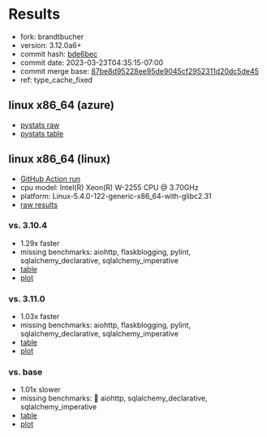 # Results

- fork: brandtbucher
- version: 3.12.0a6+
- commit hash: [bde6bec](https://github.com/brandtbucher/cpython/commit/bde6bec)
- commit date: 2023-03-23T04:35:15-07:00
- commit merge base: [87be8d95228ee95de9045cf2952311d20dc5de45](https://github.com/brandtbucher/cpython/commit/87be8d95228ee95de9045cf2952311d20dc5de45)
- ref: type_cache_fixed

## linux x86_64 (azure)

- [pystats raw](bm-20230323-azure-x86_64-brandtbucher-type_cache_fixed-3.12.0a6%2B-bde6bec-pystats.json)
- [pystats table](bm-20230323-azure-x86_64-brandtbucher-type_cache_fixed-3.12.0a6%2B-bde6bec-pystats.md)

## linux x86_64 (linux)

- [GitHub Action run](https://github.com/faster-cpython/benchmarking/actions/runs/4502137017)
- cpu model: Intel(R) Xeon(R) W-2255 CPU @ 3.70GHz
- platform: Linux-5.4.0-122-generic-x86_64-with-glibc2.31
- [raw results](bm-20230323-linux-x86_64-brandtbucher-type_cache_fixed-3.12.0a6%2B-bde6bec.json)

### vs. 3.10.4

- 1.29x faster
- missing benchmarks: aiohttp, flaskblogging, pylint, sqlalchemy_declarative, sqlalchemy_imperative
- [table](bm-20230323-linux-x86_64-brandtbucher-type_cache_fixed-3.12.0a6%2B-bde6bec-vs-3.10.4.md)
- [plot](bm-20230323-linux-x86_64-brandtbucher-type_cache_fixed-3.12.0a6%2B-bde6bec-vs-3.10.4.png)

### vs. 3.11.0

- 1.03x faster
- missing benchmarks: aiohttp, flaskblogging, pylint, sqlalchemy_declarative, sqlalchemy_imperative
- [table](bm-20230323-linux-x86_64-brandtbucher-type_cache_fixed-3.12.0a6%2B-bde6bec-vs-3.11.0.md)
- [plot](bm-20230323-linux-x86_64-brandtbucher-type_cache_fixed-3.12.0a6%2B-bde6bec-vs-3.11.0.png)

### vs. base

- 1.01x slower
- missing benchmarks: 🔴 aiohttp, sqlalchemy_declarative, sqlalchemy_imperative
- [table](bm-20230323-linux-x86_64-brandtbucher-type_cache_fixed-3.12.0a6%2B-bde6bec-vs-base.md)
- [plot](bm-20230323-linux-x86_64-brandtbucher-type_cache_fixed-3.12.0a6%2B-bde6bec-vs-base.png)

